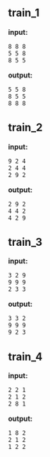 
## train_1

**input:**
```
8 8 8
5 5 8
8 5 5
```


**output:**
```
5 5 8
8 5 5
8 8 8
```


## train_2

**input:**
```
9 2 4
2 4 4
2 9 2
```


**output:**
```
2 9 2
4 4 2
4 2 9
```


## train_3

**input:**
```
3 2 9
9 9 9
2 3 3
```


**output:**
```
3 3 2
9 9 9
9 2 3
```


## train_4

**input:**
```
2 2 1
2 1 2
2 8 1
```


**output:**
```
1 8 2
2 1 2
1 2 2
```

